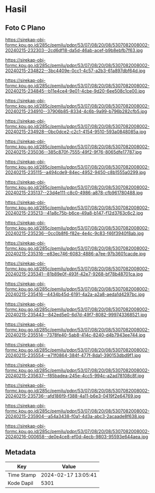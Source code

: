 # Hasil

## Foto C Plano

https://sirekap-obj-formc.kpu.go.id/285c/pemilu/pdpr/53/07/08/20/08/5307082008002-20240215-232303--2cd6df18-da5d-46ab-acef-b9b8ebfb7f63.jpg

https://sirekap-obj-formc.kpu.go.id/285c/pemilu/pdpr/53/07/08/20/08/5307082008002-20240215-234822--3bc4409e-0cc1-4c57-a2b3-61a897dbf64d.jpg

https://sirekap-obj-formc.kpu.go.id/285c/pemilu/pdpr/53/07/08/20/08/5307082008002-20240215-234845--b11e4ce4-9e01-4cbe-9d20-6ee508c1ce00.jpg

https://sirekap-obj-formc.kpu.go.id/285c/pemilu/pdpr/53/07/08/20/08/5307082008002-20240215-234910--37906b85-8334-4c6b-9a99-b796b282cfb5.jpg

https://sirekap-obj-formc.kpu.go.id/285c/pemilu/pdpr/53/07/08/20/08/5307082008002-20240215-234928--0bc0dce2-c2c1-4154-9510-593a0848085a.jpg

https://sirekap-obj-formc.kpu.go.id/285c/pemilu/pdpr/53/07/08/20/08/5307082008002-20240215-235036--385c870f-7555-49f2-9f76-8065dfe17787.jpg

https://sirekap-obj-formc.kpu.go.id/285c/pemilu/pdpr/53/07/08/20/08/5307082008002-20240215-235115--a494cde9-84ec-4952-9450-c8b1555a0299.jpg

https://sirekap-obj-formc.kpu.go.id/285c/pemilu/pdpr/53/07/08/20/08/5307082008002-20240215-235137--23d4e111-c8c0-4986-a878-cfb961780488.jpg

https://sirekap-obj-formc.kpu.go.id/285c/pemilu/pdpr/53/07/08/20/08/5307082008002-20240215-235213--41a8c75b-b6ce-49a8-b147-f12d3763c6c2.jpg

https://sirekap-obj-formc.kpu.go.id/285c/pemilu/pdpr/53/07/08/20/08/5307082008002-20240215-235236--0cc0b8f6-f82e-4e4c-9c83-f46f3940f8ab.jpg

https://sirekap-obj-formc.kpu.go.id/285c/pemilu/pdpr/53/07/08/20/08/5307082008002-20240215-235316--e83ec746-6083-4886-a7ee-97b3601cacde.jpg

https://sirekap-obj-formc.kpu.go.id/285c/pemilu/pdpr/53/07/08/20/08/5307082008002-20240215-235341--81b89e0f-493f-42e7-9268-bf78b48701ca.jpg

https://sirekap-obj-formc.kpu.go.id/285c/pemilu/pdpr/53/07/08/20/08/5307082008002-20240215-235416--4434b45d-6191-4a2a-a2a8-aeda1d4297bc.jpg

https://sirekap-obj-formc.kpu.go.id/285c/pemilu/pdpr/53/07/08/20/08/5307082008002-20240215-235443--842ed5e0-6d7d-49f7-8082-999743368521.jpg

https://sirekap-obj-formc.kpu.go.id/285c/pemilu/pdpr/53/07/08/20/08/5307082008002-20240215-235514--7378fe40-5ab8-414c-8240-d4b7943ee744.jpg

https://sirekap-obj-formc.kpu.go.id/285c/pemilu/pdpr/53/07/08/20/08/5307082008002-20240215-235554--e71f0864-384f-477f-8da1-390153dbd9f1.jpg

https://sirekap-obj-formc.kpu.go.id/285c/pemilu/pdpr/53/07/08/20/08/5307082008002-20240215-235637--f85badea-245e-4cc5-994c-a2ad78108c8f.jpg

https://sirekap-obj-formc.kpu.go.id/285c/pemilu/pdpr/53/07/08/20/08/5307082008002-20240215-235736--afd186f9-f388-4a11-b6e3-0419f2e64769.jpg

https://sirekap-obj-formc.kpu.go.id/285c/pemilu/pdpr/53/07/08/20/08/5307082008002-20240215-235904--a54a3438-f0a1-4d3a-abc3-2acaade8f638.jpg

https://sirekap-obj-formc.kpu.go.id/285c/pemilu/pdpr/53/07/08/20/08/5307082008002-20240216-000658--de0e4ce8-ef0d-4ecb-9803-95593e644aea.jpg


## Metadata

| Key        | Value               |
| ---------- | ------------------- |
| Time Stamp | 2024-02-17 13:05:41 |
| Kode Dapil | 5301                |



